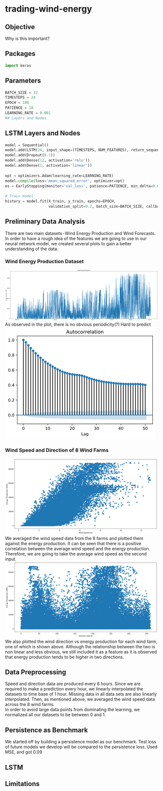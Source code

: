 # trading-wind-energy

## Objective
Why is this important?

## Packages
```python
import keras 
```


## Parameters 
```python
BATCH_SIZE = 32
TIMESTEPS = 24
EPOCH = 100
PATIENCE = 10
LEARNING_RATE = 0.001
## Layers and Nodes 
```

##  LSTM Layers and Nodes
```python
model = Sequential()
model.add(LSTM(24, input_shape=(TIMESTEPS, NUM_FEATURES), return_sequences=False, activity_regularizer=l2(0.001)))
model.add(Dropout(0.1))
model.add(Dense(12, activation='relu'))
model.add(Dense(1, activation='linear'))

opt = optimizers.Adam(learning_rate=LEARNING_RATE)
model.compile(loss='mean_squared_error', optimizer=opt)
es = EarlyStopping(monitor='val_loss', patience=PATIENCE, min_delta=0.0001)

# Train model
history = model.fit(X_train, y_train, epochs=EPOCH,
                    validation_split=0.2, batch_size=BATCH_SIZE, callbacks=[es], shuffle=False)

```

## Preliminary Data Analysis
There are two main datasets - Wind Energy Production and Wind Forecasts. In order to have a rough idea of the features we are going to use in our neural network model, we created several plots to gain a better understanding of the data.

### Wind Energy Production Dataset
![Wind energy production plot](Graphs/wind-energy-production.png)
As observed in the plot, there is no obvious periodicity(?) Hard to predict
![Autocorrelation](Graphs/autocorrelation.png)

### Wind Speed and Direction of 8 Wind Farms
![Wind speed vs energy](Graphs/speed_vs_energy.png)
We averaged the wind speed data from the 8 farms and plotted them against the energy production. It can be seen that there is a positive correlation between the average wind speed and the energy production. Therefore, we are going to take the average wind speed as the second input.
![Wind direction vs energy](Graphs/direction_vs_energy.png)
We also plotted the wind direction vs energy production for each wind farm, one of which is shown above. Although the relationship between the two is non linear and less obvious, we still included it as a feature as it is observed that energy production tends to be higher in two directions.

## Data Preprocessing
Speed and direction data are produced every 6 hours. Since we are required to make a prediction every hour, we linearly interpolated the datasets to time base of 1 hour. Missing data in all data sets are also linearly interpolated. Then, as mentioned above, we averaged the wind speed data across the 8 wind farms.\
In order to avoid large data points from dominating the learning, we normalized all our datasets to be between 0 and 1.

## Persistence as Benchmark
We started off by building a persistence model as our benchmark. Test loss of future models we develop will be compared to the persistence loss.
Used MSE, and got 0.09

## LSTM

## Limitations
